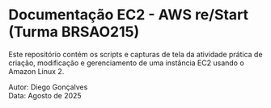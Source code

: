 # Documentação EC2 - AWS re/Start (Turma BRSAO215)

Este repositório contém os scripts e capturas de tela da atividade prática de criação, modificação e gerenciamento de uma instância EC2 usando o Amazon Linux 2.

Autor: Diego Gonçalves  
Data: Agosto de 2025

